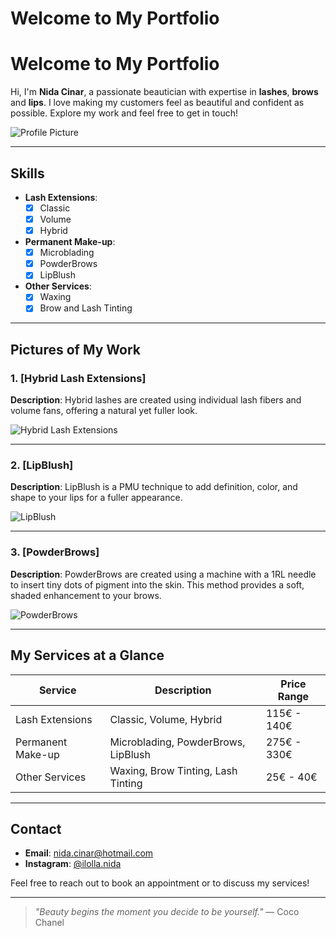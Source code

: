 # Welcome to My Portfolio

# Welcome to My Portfolio

Hi, I'm **Nida Cinar**, a passionate beautician with expertise in **lashes**, **brows** and **lips**. I love making my customers feel as beautiful and confident as possible. Explore my work and feel free to get in touch!

![Profile Picture]()

---

##  Skills
- **Lash Extensions**: 
  - [x] Classic
  - [x] Volume
  - [x] Hybrid
- **Permanent Make-up**: 
  - [x] Microblading
  - [x] PowderBrows
  - [x] LipBlush
- **Other Services**: 
  - [x] Waxing
  - [x] Brow and Lash Tinting

---

##  Pictures of My Work

### 1. [Hybrid Lash Extensions]
**Description**: Hybrid lashes are created using individual lash fibers and volume fans, offering a natural yet fuller look.

![Hybrid Lash Extensions]()
 
---

### 2. [LipBlush]
**Description**: LipBlush is a PMU technique to add definition, color, and shape to your lips for a fuller appearance.

![LipBlush]()

---

### 3. [PowderBrows]
**Description**: PowderBrows are created using a machine with a 1RL needle to insert tiny dots of pigment into the skin. This method provides a soft, shaded enhancement to your brows.

![PowderBrows]() 

---

##  My Services at a Glance

| Service           | Description                                 | Price Range |
| ----------------- | ------------------------------------------- | ----------- |
| Lash Extensions    | Classic, Volume, Hybrid                     | 115€ - 140€ |
| Permanent Make-up | Microblading, PowderBrows, LipBlush          | 275€ - 330€ |
| Other Services     | Waxing, Brow Tinting, Lash Tinting          | 25€ - 40€ |

---

## Contact

- **Email**: [nida.cinar@hotmail.com](mailto:nida.cinar@hotmail.com)
- **Instagram**: [@ilolla.nida](https://www.instagram.com/ilolla.nida/)

Feel free to reach out to book an appointment or to discuss my services!

---

> *"Beauty begins the moment you decide to be yourself."* — Coco Chanel